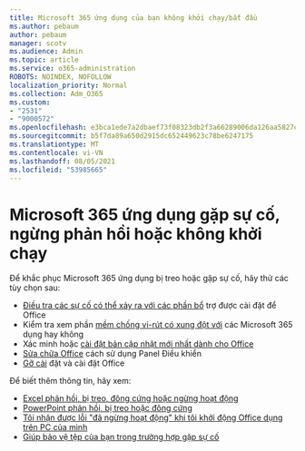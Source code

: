 ```yaml
---
title: Microsoft 365 ứng dụng của bạn không khởi chạy/bắt đầu
ms.author: pebaum
author: pebaum
manager: scotv
ms.audience: Admin
ms.topic: article
ms.service: o365-administration
ROBOTS: NOINDEX, NOFOLLOW
localization_priority: Normal
ms.collection: Adm_O365
ms.custom:
- "2531"
- "9000572"
ms.openlocfilehash: e3bca1ede7a2dbaef73f08323db2f3a66289006da126aa5827cff6c78cf20128
ms.sourcegitcommit: b5f7da89a650d2915dc652449623c78be6247175
ms.translationtype: MT
ms.contentlocale: vi-VN
ms.lasthandoff: 08/05/2021
ms.locfileid: "53985665"
---
```

# <a name="microsoft-365-apps-crash-stop-responding-or-dont-launch"></a>Microsoft 365 ứng dụng gặp sự cố, ngừng phản hồi hoặc không khởi chạy

Để khắc phục Microsoft 365 ứng dụng bị treo hoặc gặp sự cố, hãy thử các tùy chọn sau:

- [Điều tra các sự cố có thể xảy ra với các phần bổ](https://support.office.com/article/powerpoint-isn-t-responding-hangs-or-freezes-652ede6e-e3d2-449a-a07f-8c800dfb948d#bkmk_addins) trợ được cài đặt để Office
- Kiểm tra xem phần [mềm chống vi-rút có xung đột với](https://support.office.com/article/powerpoint-isn-t-responding-hangs-or-freezes-652ede6e-e3d2-449a-a07f-8c800dfb948d?ocmsassetID#bkmk_conflict) các Microsoft 365 dụng hay không
- Xác minh hoặc [cài đặt bản cập nhật mới nhất dành cho Office](https://support.office.com/article/update-office-and-your-computer-with-microsoft-update-2ab296f3-7f03-43a2-8e50-46de917611c5)
- [Sửa chữa Office](https://support.office.com/article/repair-an-office-application-7821d4b6-7c1d-4205-aa0e-a6b40c5bb88b) cách sử dụng Panel Điều khiển
- [Gỡ cài](https://support.office.com/article/uninstall-office-from-a-pc-9dd49b83-264a-477a-8fcc-2fdf5dbf61d8) đặt và cài đặt Office

Để biết thêm thông tin, hãy xem:
- [Excel phản hồi, bị treo, đông cứng hoặc ngừng hoạt động](https://support.office.com/article/excel-not-responding-hangs-freezes-or-stops-working-37e7d3c9-9e84-40bf-a805-4ca6853a1ff4)
- [PowerPoint phản hồi, bị treo hoặc đông cứng](https://support.office.com/article/powerpoint-isn-t-responding-hangs-or-freezes-652ede6e-e3d2-449a-a07f-8c800dfb948d)
- [Tôi nhận được lỗi "đã ngừng hoạt động" khi tôi khởi động Office dụng trên PC của mình](https://support.office.com/article/i-get-a-stopped-working-error-when-i-start-office-applications-on-my-pc-52bd7985-4e99-4a35-84c8-2d9b8301a2fa)
- [Giúp bảo vệ tệp của bạn trong trường hợp gặp sự cố](https://support.office.com/article/help-protect-your-files-in-case-of-a-crash-551c29b1-6a4b-4415-a3ff-a80415b92f99)